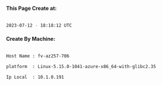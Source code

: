 
   
#### This Page Create at:

```bash

2023-07-12 - 18:18:12 UTC

```

#### Create By Machine:

```bash

Host Name : fv-az257-706

platform  : Linux-5.15.0-1041-azure-x86_64-with-glibc2.35

Ip Local  : 10.1.0.191

```

